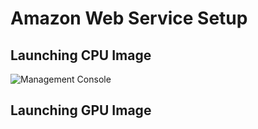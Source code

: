 # Amazon Web Service Setup

## Launching CPU Image
 
![Management Console](assets/001_Open_Management_Console.png  "Management Console")

## Launching GPU Image
